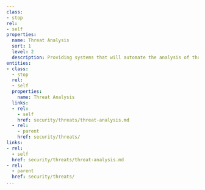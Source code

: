 ```yaml
---
class:
- stop
rel:
- self
properties:
  name: Threat Analysis
  sort: 1
  level: 2
  description: Providing systems that will automate the analysis of threats to DNS.
entities:
- class:
  - stop
  rel:
  - self
  properties:
    name: Threat Analysis
  links:
  - rel:
    - self
    href: security/threats/threat-analysis.md
  - rel:
    - parent
    href: security/threats/
links:
- rel:
  - self
  href: security/threats/threat-analysis.md
- rel:
  - parent
  href: security/threats/
...
```

